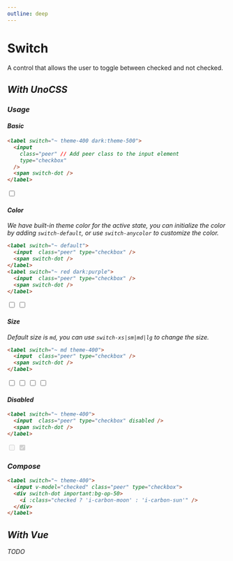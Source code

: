 ```yaml
---
outline: deep
---
```


# Switch

A control that allows the user to toggle between checked and not checked.

## <i i-logos-unocss /> With UnoCSS

### <i i-carbon:use-case-usage /> Usage

#### Basic

```html {3}
<label switch="~ theme-400 dark:theme-500">
  <input
    class="peer" // Add peer class to the input element
    type="checkbox"
  />
  <span switch-dot />
</label>
```

<div flex="~ gap-2 items-center">
  <label switch="~ theme-400 dark:theme-500">
    <input  class="peer" type="checkbox" />
    <span switch-dot />
  </label>
</div>

#### Color

We have built-in theme color for the active state, you can initialize the color by adding `switch-default`, or use `switch-anycolor` to customize the color.

```html {1,5}
<label switch="~ default">
  <input  class="peer" type="checkbox" />
  <span switch-dot />
</label>
<label switch="~ red dark:purple">
  <input  class="peer" type="checkbox" />
  <span switch-dot />
</label>
```

<div flex="~ gap-2 items-center">
  <label switch="~ default">
    <input  class="peer" type="checkbox" />
    <span switch-dot />
  </label>
  <label switch="~ red dark:purple">
    <input  class="peer" type="checkbox" />
    <span switch-dot />
  </label>
</div>

#### Size

Default size is `md`, you can use `switch-xs|sm|md|lg` to change the size.

```html {1}
<label switch="~ md theme-400">
  <input  class="peer" type="checkbox" />
  <span switch-dot />
</label>
```

<div flex="~ gap-2 items-center">
  <label switch="~ xs theme-400">
    <input  class="peer" type="checkbox" />
    <span switch-dot />
  </label>
  <label switch="~ sm theme-400">
    <input  class="peer" type="checkbox" />
    <span switch-dot />
  </label>
  <label switch="~ md theme-400">
    <input  class="peer" type="checkbox" />
    <span switch-dot />
  </label>
  <label switch="~ lg theme-400">
    <input  class="peer" type="checkbox" />
    <span switch-dot />
  </label>
</div>

#### Disabled

```html {2}
<label switch="~ theme-400">
  <input  class="peer" type="checkbox" disabled />
  <span switch-dot />
</label>
```

<div flex="~ gap-2 items-center">
  <label switch="~ theme-400">
    <input  class="peer" type="checkbox" disabled />
    <span switch-dot />
  </label>
  <label switch="~ theme-400">
    <input  class="peer" type="checkbox" checked disabled />
    <span switch-dot />
  </label>
</div>

### <i i-carbon:chart-bubble-packed /> Compose

```html
<label switch="~ theme-400">
  <input v-model="checked" class="peer" type="checkbox">
  <div switch-dot important:bg-op-50>
    <i :class="checked ? 'i-carbon-moon' : 'i-carbon-sun'" />
  </div>
</label>
```
<SwitchCompose />

## <i i-logos-vue /> With Vue

TODO
